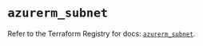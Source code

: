 # `azurerm_subnet`

Refer to the Terraform Registry for docs: [`azurerm_subnet`](https://registry.terraform.io/providers/hashicorp/azurerm/4.2.0/docs/resources/subnet).
